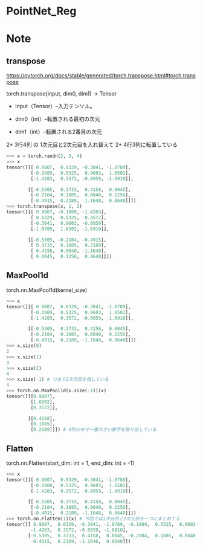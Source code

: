 # PointNet_Reg


# Note

## transpose
https://pytorch.org/docs/stable/generated/torch.transpose.html#torch.transpose


torch.transpose(input, dim0, dim1) → Tensor

- input（Tensor）–入力テンソル。

- dim0（int）–転置される最初の次元

- dim1（int）–転置される2番目の次元

2* 3行4列 の 1次元目と2次元目を入れ替えて 2* 4行3列に転置している

```python
>>> x = torch.randn(2, 3, 4)
>>> x
tensor([[[ 0.9807,  0.0329, -0.3041, -1.0789],
         [-0.1989,  0.5325,  0.9603,  1.6502],
         [-1.4203,  0.3572, -0.0059, -1.6910]],

        [[-0.5305,  0.3733,  0.4158,  0.0045],
         [-0.2104,  0.1885,  0.0040,  0.1256],
         [-0.4915,  0.2189, -1.1648,  0.0640]]])
>>> torch.transpose(x, 1, 2)
tensor([[[ 0.9807, -0.1989, -1.4203],
         [ 0.0329,  0.5325,  0.3572],
         [-0.3041,  0.9603, -0.0059],
         [-1.0789,  1.6502, -1.6910]],

        [[-0.5305, -0.2104, -0.4915],
         [ 0.3733,  0.1885,  0.2189],
         [ 0.4158,  0.0040, -1.1648],
         [ 0.0045,  0.1256,  0.0640]]])
```

## MaxPool1d

torch.nn.MaxPool1d(kernel_size)

```python
>>> x
tensor([[[ 0.9807,  0.0329, -0.3041, -1.0789],
         [-0.1989,  0.5325,  0.9603,  1.6502],
         [-1.4203,  0.3572, -0.0059, -1.6910]],

        [[-0.5305,  0.3733,  0.4158,  0.0045],
         [-0.2104,  0.1885,  0.0040,  0.1256],
         [-0.4915,  0.2189, -1.1648,  0.0640]]])
>>> x.size(0)
2
>>> x.size(1)
3
>>> x.size(2)
4
>>> x.size(-1) # つまり2次元目を指している
4
>>> torch.nn.MaxPool1d(x.size(-1))(x)
tensor([[[0.9807],
         [1.6502],
         [0.3572]],

        [[0.4158],
         [0.1885],
         [0.2189]]]) # 4列の中で一番大きい数字を取り出している
```

## Flatten

torch.nn.Flatten(start_dim: int = 1, end_dim: int = -1)

```python
>>> x
tensor([[[ 0.9807,  0.0329, -0.3041, -1.0789],
         [-0.1989,  0.5325,  0.9603,  1.6502],
         [-1.4203,  0.3572, -0.0059, -1.6910]],

        [[-0.5305,  0.3733,  0.4158,  0.0045],
         [-0.2104,  0.1885,  0.0040,  0.1256],
         [-0.4915,  0.2189, -1.1648,  0.0640]]])
>>> torch.nn.Flatten(1)(x) # 今回では1次元目と2次元目を一つにまとめてる
tensor([[ 0.9807,  0.0329, -0.3041, -1.0789, -0.1989,  0.5325,  0.9603,  1.6502,
         -1.4203,  0.3572, -0.0059, -1.6910],
        [-0.5305,  0.3733,  0.4158,  0.0045, -0.2104,  0.1885,  0.0040,  0.1256,
         -0.4915,  0.2189, -1.1648,  0.0640]])
```